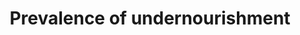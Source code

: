 ---
actual_indicator_available: null
actual_indicator_available_description: null
comments_and_limitations: null
data_non_statistical: true
date_metadata_updated: null
date_of_national_source_publication: null
disaggregation_categories: null
disaggregation_geography: null
goal_meta_link: http://unstats.un.org/sdgs/files/metadata-compilation/Metadata-Goal-2.pdf
goal_meta_link_page: 2
graph: null
graph_status_notes: unk
graph_title: Prevalence of undernourishment
graph_type: null
graph_type_description: ERS does not have this.
has_metadata: true
indicator: 2.1.1
indicator_definition: 'The Prevalence of Undernourishment (PoU) is defined as the
  probability that a randomly selected individual from the reference population is
  found to consume less than his/her calorie requirement for an active and healthy
  life. It is written as: ______ = '' __(__)____ __<________ where f(x) is the probability
  density function of per capita calorie consumption and MDER is a Minimum Dietary
  Energy Requirement. The MDER threshold is computed on the basis of normative energy
  requirement standards referred to a minimum level of physical activity. Estimates
  of the number of undernourished (NoU) - calculated by multiplying the PoU by the
  size of the reference population - are used to monitor progress towards the World
  Food Summit goal of reducing by half the number of people suffering from undernourishment.
  The parameters needed for the calculation of the indicator are: the mean level of
  dietary energy consumption (DEC); a cut-off point defined as the Minimum Dietary
  Energy Requirement (MDER); the coefficient of variation (CV) as a parameter accounting
  for inequality in food consumption; and a skewedness (SK) parameter accounting for
  asymmetry in the distribution. The DEC as well as the MDER are updated annually,
  with the former calculated from the FAO Food Balance Sheets. The MDER is calculated
  as a weighted average of energy requirements according to sex and age class, and
  is updated each year from UN population ratio data. The inequality in food consumption
  parameters are derived from National Household Survey data when such data is available
  and reliable. Due to the limited number of available household surveys, the inequality
  in food access parameters are updated much less frequently over time than the DEC
  and MDER parameters.'
indicator_name: Prevalence of undernourishment
indicator_variable: null
international_and_national_references: null
layout: indicator
method_of_computation: ''
periodicity: null
permalink: /2-1-1/
published: false
rationale_interpretation: ''
reporting_status: notstarted
scheduled_update_by_SDG_team: null
scheduled_update_by_national_source: null
sdg_goal: 2
source_active_1: true
source_agency_staff_email_1: null
source_agency_staff_name_1: null
source_agency_survey_dataset_1: null
source_notes_1: null
source_title_1: null
source_url_1: null
target: By 2030, end hunger and ensure access by all people, in particular the poor
  and people in vulnerable situations, including infants, to safe, nutritious and
  sufficient food all year round.
target_id: '2.1'
time_period: null
title: Prevalence of undernourishment
un_custodial_agency: FAO
un_designated_tier: '1'
unit_of_measure: null
variable_description: null
variable_notes: null
---